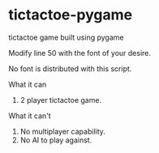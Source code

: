 tictactoe-pygame
================

tictactoe game built using pygame

Modify line 50 with the font of your desire.

No font is distributed with this script.

What it can

1. 2 player tictactoe game.

What it can't

1. No multiplayer capability.
2. No AI to play against.